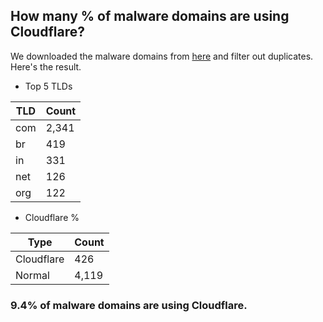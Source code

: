 ## How many % of malware domains are using Cloudflare?


We downloaded the malware domains from [here](https://urlhaus.abuse.ch) and filter out duplicates.
Here's the result.


[//]: # (start replacement)


- Top 5 TLDs

| TLD | Count |
| --- | --- |
| com | 2,341 |
| br | 419 |
| in | 331 |
| net | 126 |
| org | 122 |


- Cloudflare %

| Type | Count |
| --- | --- |
| Cloudflare | 426 |
| Normal | 4,119 |


### 9.4% of malware domains are using Cloudflare.